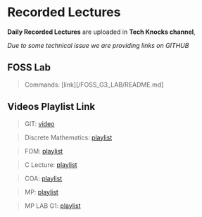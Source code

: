 # Recorded Lectures

**Daily Recorded Lectures** are uploaded in **Tech Knocks channel**, 


_Due to some technical issue we are providing links on GITHUB_

## FOSS Lab 
> Commands: [link][/FOSS_G3_LAB/README.md]

## Videos Playlist Link

>GIT:  [video](https://youtu.be/Zas2dFdkQr4) 

>Discrete Mathematics: [playlist](https://www.youtube.com/playlist?list=PLdgs6Ltyx-L0L3b2ntmQp7Eo8iPDdKUOX)

>FOM: [playlist](https://www.youtube.com/playlist?list=PLdgs6Ltyx-L2UGwJX-3jyadbenRsLZIk2)

>C Lecture: [playlist](https://www.youtube.com/playlist?list=PLdgs6Ltyx-L0dsYMO9ssX9SBBLdxuuXsg)

>COA: [playlist](https://www.youtube.com/playlist?list=PLdgs6Ltyx-L3BYK-aeUxcTdNdQxtCfmFa)

>MP: [playlist](https://www.youtube.com/playlist?list=PLdgs6Ltyx-L0iPq2eYM9AjGQtJ9gF4pDZ)


>MP LAB G1: [playlist](https://www.youtube.com/playlist?list=PLdgs6Ltyx-L3Z2pHeNw5_k4I40HKGE9S6)
